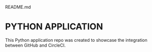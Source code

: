 README.md
# PYTHON APPLICATION
This  Python application repo was created to showcase the integration between GitHub and CircleCI.